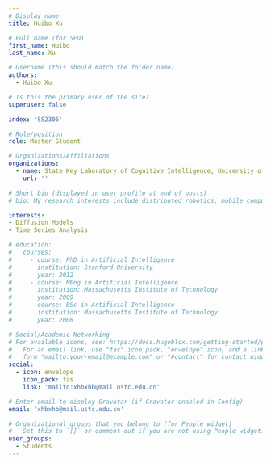 ```yaml
---
# Display name
title: Huibo Xu

# Full name (for SEO)
first_name: Huibo
last_name: Xu

# Username (this should match the folder name)
authors:
  - Huibo Xu

# Is this the primary user of the site?
superuser: false

index: 'SS2306'

# Role/position
role: Master Student

# Organizations/Affiliations
organizations:
  - name: State Key Laboratory of Cognitive Intelligence, University of Science and Technology of China
    url: ''

# Short bio (displayed in user profile at end of posts)
# bio: My research interests include distributed robotics, mobile computing and programmable matter.

interests:
- Diffusion Models
- Time Series Analysis

# education:
#   courses:
#     - course: PhD in Artificial Intelligence
#       institution: Stanford University
#       year: 2012
#     - course: MEng in Artificial Intelligence
#       institution: Massachusetts Institute of Technology
#       year: 2009
#     - course: BSc in Artificial Intelligence
#       institution: Massachusetts Institute of Technology
#       year: 2008

# Social/Academic Networking
# For available icons, see: https://docs.hugoblox.com/getting-started/page-builder/#icons
#   For an email link, use "fas" icon pack, "envelope" icon, and a link in the
#   form "mailto:your-email@example.com" or "#contact" for contact widget.
social:
  - icon: envelope
    icon_pack: fas
    link: 'mailto:xhbxhb@mail.ustc.edu.cn'

# Enter email to display Gravatar (if Gravatar enabled in Config)
email: 'xhbxhb@mail.ustc.edu.cn'

# Organizational groups that you belong to (for People widget)
#   Set this to `[]` or comment out if you are not using People widget.
user_groups:
  - Students
---
```


